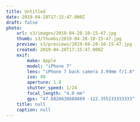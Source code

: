 ```yaml
---
title: Untitled
date: 2019-04-28T17:15:47.000Z
draft: false
photo:
    url: s3/images/2019-04-28-10-15-47.jpg
    thumb: s3/thumbs/2019-04-28-10-15-47.jpg
    preview: s3/previews/2019-04-28-10-15-47.jpg
    created: 2019-04-28T17:15:47.000Z
    exif:
        make: Apple
        model: "iPhone 7"
        lens: "iPhone 7 back camera 3.99mm f/1.8"
        iso: 40
        aperture: 1.8
        shutter_speed: 1/24
        focal_length: "4.0 mm"
        gps: "47.6826638888889 -122.355233333333"
    title: null
    caption: null
---
```

